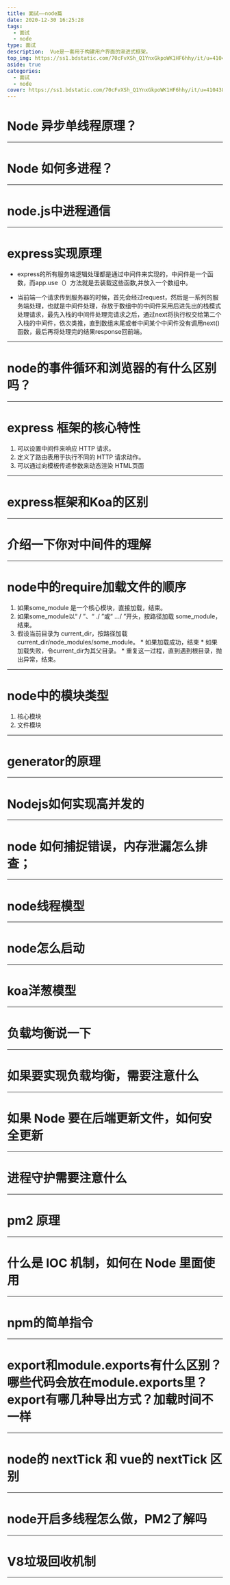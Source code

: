 ```yaml
---
title: 面试——node篇
date: 2020-12-30 16:25:28
tags: 
  - 面试
  - node
type: 面试                                                                 # 标签、分类
description:  Vue是一套用于构建用户界面的渐进式框架。
top_img: https://ss1.bdstatic.com/70cFvXSh_Q1YnxGkpoWK1HF6hhy/it/u=4104387483,4024841696&fm=26&gp=0.jpg             # 文章的顶部图片
aside: true                                                                         # 展示文章侧边栏(默认为true)
categories: 
  - 面试
  - node                                                                 # 文章标签
cover: https://ss1.bdstatic.com/70cFvXSh_Q1YnxGkpoWK1HF6hhy/it/u=4104387483,4024841696&fm=26&gp=0.jpg                 # 文章的缩略图（用在首页）
---
```


# Node 异步单线程原理？
---

# Node 如何多进程？
---

# node.js中进程通信
---

# express实现原理
  * express的所有服务端逻辑处理都是通过中间件来实现的，中间件是一个函数，而app.use（）方法就是去装载这些函数,并放入一个数组中。

  * 当前端一个请求传到服务器的时候，首先会经过request，然后是一系列的服务端处理，也就是中间件处理，存放于数组中的中间件采用后进先出的栈模式处理请求，最先入栈的中间件处理完请求之后，通过next将执行权交给第二个入栈的中间件，依次类推，直到数组末尾或者中间某个中间件没有调用next()函数，最后再将处理完的结果response回前端。
---

# node的事件循环和浏览器的有什么区别吗？
---

# express 框架的核心特性
  1. 可以设置中间件来响应 HTTP 请求。
  2. 定义了路由表用于执行不同的 HTTP 请求动作。
  3. 可以通过向模板传递参数来动态渲染 HTML页面
---

# express框架和Koa的区别
---

# 介绍一下你对中间件的理解
---

# node中的require加载文件的顺序
  1. 如果some_module 是一个核心模块，直接加载，结束。
  2. 如果some_module以“ / ”、“ ./ ”或“ …/ ”开头，按路径加载 some_module，结束。
  3. 假设当前目录为 current_dir，按路径加载 current_dir/node_modules/some_module。
    * 如果加载成功，结束
    * 如果加载失败，令current_dir为其父目录。
    * 重复这一过程，直到遇到根目录，抛出异常，结束。
---

# node中的模块类型
  1. 核心模块
  2. 文件模块
---
    
# generator的原理
---

# Nodejs如何实现高并发的
---

# node 如何捕捉错误，内存泄漏怎么排查；
---

# node线程模型
---

# node怎么启动
---

# koa洋葱模型
---

# 负载均衡说一下
---

# 如果要实现负载均衡，需要注意什么
---

# 如果 Node 要在后端更新文件，如何安全更新
---

# 进程守护需要注意什么
---

# pm2 原理
---

# 什么是 IOC 机制，如何在 Node 里面使用
---

# npm的简单指令
---

# export和module.exports有什么区别？哪些代码会放在module.exports里？export有哪几种导出方式？加载时间不一样
---

# node的 nextTick 和 vue的 nextTick 区别
---

# node开启多线程怎么做，PM2了解吗
---

# V8垃圾回收机制
---



